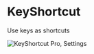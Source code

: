 KeyShortcut
===========

Use keys as shortcuts

![KeyShortcut Pro, Settings](https://raw.githubusercontent.com/mstg/Keyshortcut-Pro/master/Settings.png)
